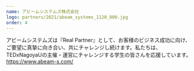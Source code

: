 ```yaml
---
name: アビームシステムズ株式会社
logo: partners/2021/abeam_systems_1120_800.jpg
order: 4
---
```

アビームシステムズは『Real Partner』として、お客様のビジネス成功に向け、ご要望に真摯に向き合い、共にチャレンジし続けます。私たちは、TEDxNagoyaUの主催・運営にチャレンジする学生の皆さんを応援しています。
https://www.abeam-s.com/
